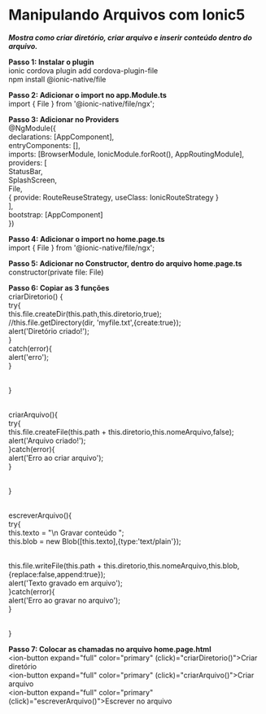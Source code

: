 # Manipulando Arquivos com Ionic5
_**Mostra como criar diretório, criar arquivo e inserir conteúdo dentro do arquivo.**_

**Passo 1: Instalar o plugin**
<br>ionic cordova plugin add cordova-plugin-file
<br>npm install @ionic-native/file

**Passo 2: Adicionar o import no app.Module.ts**
<br>import { File } from '@ionic-native/file/ngx';

**Passo 3: Adicionar no Providers**
<br>
@NgModule({
  <br>declarations: [AppComponent],
  <br>entryComponents: [],
  <br>imports: [BrowserModule, IonicModule.forRoot(), AppRoutingModule],
  <br>providers: [
    <br>StatusBar,
    <br>SplashScreen,
    <br>File,
    <br>{ provide: RouteReuseStrategy, useClass: IonicRouteStrategy }
  <br>],
  <br>bootstrap: [AppComponent]
<br>})

**Passo 4: Adicionar o import no home.page.ts**
<br>import { File } from '@ionic-native/file/ngx';

**Passo 5: Adicionar no Constructor, dentro do arquivo home.page.ts**
<br>constructor(private file: File)

**Passo 6: Copiar as 3 funções**
<br>criarDiretorio() {
   <br>try{
    <br>this.file.createDir(this.path,this.diretorio,true);
    <br>//this.file.getDirectory(dir, 'myfile.txt',{create:true});
    <br>alert('Diretório criado!');
   <br>}
   <br>catch(error){
    <br>alert('erro');
   <br>}
  
 <br>}

 <br>criarArquivo(){
   <br>try{
    <br>this.file.createFile(this.path + this.diretorio,this.nomeArquivo,false);
    <br>alert('Arquivo criado!');
  <br> }catch(error){
     <br>alert('Erro ao criar arquivo');
   <br>}
    
<br> }

 <br>escreverArquivo(){
 <br> try{
   <br>this.texto  = "\n  Gravar conteúdo  ";
<br>this.blob = new Blob([this.texto],{type:'text/plain'});
   
   <br>this.file.writeFile(this.path + this.diretorio,this.nomeArquivo,this.blob,{replace:false,append:true});
   <br>alert('Texto gravado em arquivo');
  <br>}catch(error){
   <br> alert('Erro ao gravar no arquivo');
  <br>}
   
<br>}

**Passo 7: Colocar as chamadas no arquivo home.page.html**
<br><ion-button expand="full" color="primary" (click)="criarDiretorio()">Criar diretório</ion-button>
  <br>
  <ion-button expand="full" color="primary" (click)="criarArquivo()">Criar arquivo</ion-button>
  <br>
  <ion-button expand="full" color="primary" (click)="escreverArquivo()">Escrever no arquivo</ion-button>
